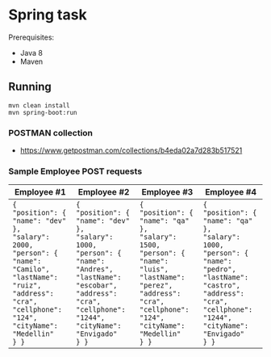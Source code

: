# Spring task

Prerequisites:
* Java 8
* Maven

## Running

```
mvn clean install
mvn spring-boot:run
```

### POSTMAN collection 
* https://www.getpostman.com/collections/b4eda02a7d283b517521


### Sample Employee POST requests

| Employee #1 | Employee #2 | Employee #3 | Employee #4 |
|-----------------------------------------------------------------------------------------------------------------------------------------------------------------------------------------------------------------------------------------|---------------------------------------------------------------------------------------------------------------------------------------------------------------------------------------------------------------------------------------------|---------------------------------------------------------------------------------------------------------------------------------------------------------------------------------------------------------------------------------------|------------------------------------------------------------------------------------------------------------------------------------------------------------------------------------------------------------------------------------------|
| `{     "position": {         "name": "dev"     },     "salary": 2000,     "person": {         "name": "Camilo",         "lastName": "ruiz",         "address": "cra",         "cellphone": "124",         "cityName": "Medellin"     } }` | `{     "position": {         "name": "dev"     },     "salary": 1000,     "person": {         "name": "Andres",         "lastName": "escobar",         "address": "cra",         "cellphone": "1244",         "cityName": "Envigado"     } }` | `{     "position": {         "name": "qa"     },     "salary": 1500,     "person": {         "name": "luis",         "lastName": "perez",         "address": "cra",         "cellphone": "124",         "cityName": "Medellin"     } }` | `{     "position": {         "name": "qa"     },     "salary": 1000,     "person": {         "name": "pedro",         "lastName": "castro",         "address": "cra",         "cellphone": "1244",         "cityName": "Envigado"     } }`  |
